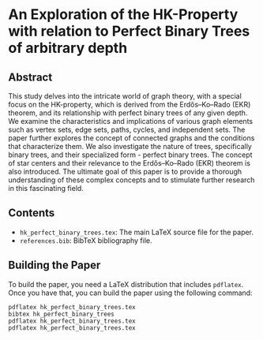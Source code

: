 # An Exploration of the HK-Property with relation to Perfect Binary Trees of arbitrary depth

## Abstract

This study delves into the intricate world of graph theory, with a special focus on the HK-property, which is derived from the Erdős–Ko–Rado (EKR) theorem, and its relationship with perfect binary trees of any given depth. We examine the characteristics and implications of various graph elements such as vertex sets, edge sets, paths, cycles, and independent sets. The paper further explores the concept of connected graphs and the conditions that characterize them. We also investigate the nature of trees, specifically binary trees, and their specialized form - perfect binary trees. The concept of star centers and their relevance to the Erdős–Ko–Rado (EKR) theorem is also introduced. The ultimate goal of this paper is to provide a thorough understanding of these complex concepts and to stimulate further research in this fascinating field.

## Contents

- `hk_perfect_binary_trees.tex`: The main LaTeX source file for the paper.
- `references.bib`: BibTeX bibliography file.

## Building the Paper

To build the paper, you need a LaTeX distribution that includes `pdflatex`. Once you have that, you can build the paper using the following command:

```
pdflatex hk_perfect_binary_trees.tex
bibtex hk_perfect_binary_trees
pdflatex hk_perfect_binary_trees.tex
pdflatex hk_perfect_binary_trees.tex
```
